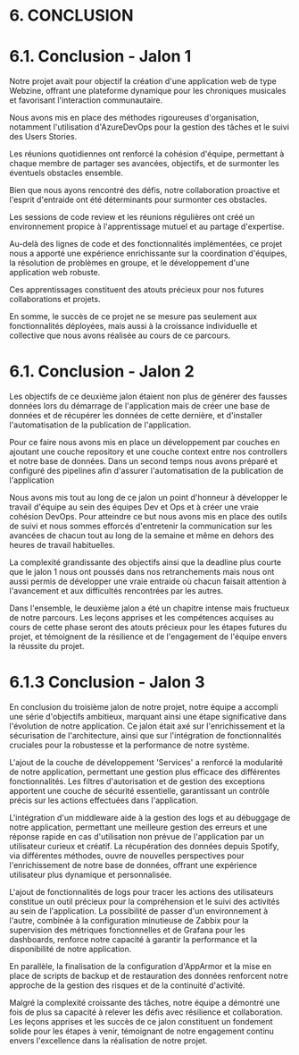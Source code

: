 # **6. CONCLUSION** ##


# **6.1. Conclusion - Jalon 1**

Notre projet avait pour objectif la création d'une application web de type Webzine, offrant une plateforme dynamique pour les chroniques musicales et favorisant l'interaction communautaire.

Nous avons mis en place des méthodes rigoureuses d'organisation, notamment l'utilisation d'AzureDevOps pour la gestion des tâches et le suivi des Users Stories. 

Les réunions quotidiennes ont renforcé la cohésion d'équipe, permettant à chaque membre de partager ses avancées, objectifs, et de surmonter les éventuels obstacles ensemble.

Bien que nous ayons rencontré des défis, notre collaboration proactive et l'esprit d'entraide ont été déterminants pour surmonter ces obstacles. 

Les sessions de code review et les réunions régulières ont créé un environnement propice à l'apprentissage mutuel et au partage d'expertise.

Au-delà des lignes de code et des fonctionnalités implémentées, ce projet nous a apporté une expérience enrichissante sur la coordination d'équipes, la résolution de problèmes en groupe, et le développement d'une application web robuste. 

Ces apprentissages constituent des atouts précieux pour nos futures collaborations et projets. 

En somme, le succès de ce projet ne se mesure pas seulement aux fonctionnalités déployées, mais aussi à la croissance individuelle et collective que nous avons réalisée au cours de ce parcours.


# **6.1. Conclusion - Jalon 2**

Les objectifs de ce deuxième jalon étaient non plus de générer des fausses données lors du démarrage de l'application mais de créer une base de données et de récupérer les données de cette dernière,
et d'installer l'automatisation de la publication de l'application.

Pour ce faire nous avons mis en place un développement par couches en ajoutant une couche repository et une couche context entre nos controllers et notre base de données.
Dans un second temps nous avons préparé et configuré des pipelines afin d'assurer l'automatisation de la publication de l'application

Nous avons mis tout au long de ce jalon un point d'honneur à développer le travail d'équipe au sein des équipes Dev et Ops et à créer une vraie cohésion DevOps.
Pour atteindre ce but nous avons mis en place des outils de suivi et nous sommes efforcés d'entretenir la communication sur les avancées de chacun tout au long de la semaine et même en dehors des heures de travail habituelles.

La complexité grandissante des objectifs ainsi que la deadline plus courte que le jalon 1 nous ont poussés dans nos retranchements mais nous ont aussi permis de développer une vraie entraide où chacun faisait attention à l'avancement et aux difficultés rencontrées par les autres.

Dans l'ensemble, le deuxième jalon a été un chapitre intense mais fructueux de notre parcours.
Les leçons apprises et les compétences acquises au cours de cette phase seront des atouts précieux pour les étapes futures du projet, et témoignent de la résilience et de l'engagement de l'équipe envers la réussite du projet.


# **6.1.3 Conclusion - Jalon 3**

En conclusion du troisième jalon de notre projet, notre équipe a accompli une série d'objectifs ambitieux, marquant ainsi une étape significative dans l'évolution de notre application.
Ce jalon était axé sur l'enrichissement et la sécurisation de l'architecture, ainsi que sur l'intégration de fonctionnalités cruciales pour la robustesse et la performance de notre système.

L'ajout de la couche de développement 'Services' a renforcé la modularité de notre application, permettant une gestion plus efficace des différentes fonctionnalités.
Les filtres d'autorisation et de gestion des exceptions apportent une couche de sécurité essentielle, garantissant un contrôle précis sur les actions effectuées dans l'application.

L'intégration d'un middleware aide à la gestion des logs et au débuggage de notre application, permettant une meilleure gestion des erreurs et une réponse rapide en cas d'utilisation non prévue de l'application par un utilisateur curieux et créatif.
La récupération des données depuis Spotify, via différentes méthodes, ouvre de nouvelles perspectives pour l'enrichissement de notre base de données, offrant une expérience utilisateur plus dynamique et personnalisée.

L'ajout de fonctionnalités de logs pour tracer les actions des utilisateurs constitue un outil précieux pour la compréhension et le suivi des activités au sein de l'application.
La possibilité de passer d'un environnement à l'autre, combinée à la configuration minutieuse de Zabbix pour la supervision des métriques fonctionnelles et de Grafana pour les dashboards, renforce notre capacité à garantir la performance et la disponibilité de notre application.

En parallèle, la finalisation de la configuration d'AppArmor et la mise en place de scripts de backup et de restauration des données renforcent notre approche de la gestion des risques et de la continuité d'activité.

Malgré la complexité croissante des tâches, notre équipe a démontré une fois de plus sa capacité à relever les défis avec résilience et collaboration.
Les leçons apprises et les succès de ce jalon constituent un fondement solide pour les étapes à venir, témoignant de notre engagement continu envers l'excellence dans la réalisation de notre projet.
